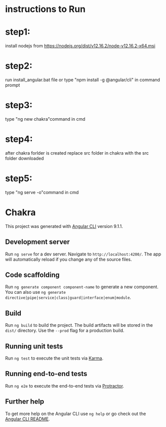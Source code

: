 # instructions to Run
# step1:
install nodejs from https://nodejs.org/dist/v12.16.2/node-v12.16.2-x64.msi
# step2:
run install_angular.bat file or type "npm install -g @angular/cli" in command prompt
# step3:
type "ng new chakra"command in cmd
# step4:
after chakra forlder is created replace src folder in chakra with the src folder downloaded
# step5:
type "ng serve -o"command in cmd
# Chakra

This project was generated with [Angular CLI](https://github.com/angular/angular-cli) version 9.1.1.

## Development server

Run `ng serve` for a dev server. Navigate to `http://localhost:4200/`. The app will automatically reload if you change any of the source files.

## Code scaffolding

Run `ng generate component component-name` to generate a new component. You can also use `ng generate directive|pipe|service|class|guard|interface|enum|module`.

## Build

Run `ng build` to build the project. The build artifacts will be stored in the `dist/` directory. Use the `--prod` flag for a production build.

## Running unit tests

Run `ng test` to execute the unit tests via [Karma](https://karma-runner.github.io).

## Running end-to-end tests

Run `ng e2e` to execute the end-to-end tests via [Protractor](http://www.protractortest.org/).

## Further help

To get more help on the Angular CLI use `ng help` or go check out the [Angular CLI README](https://github.com/angular/angular-cli/blob/master/README.md).
